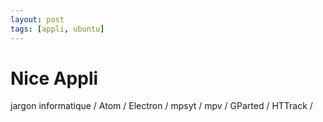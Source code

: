 ```yaml
---
layout: post
tags: [appli, ubuntu]
---
```

# Nice Appli

jargon informatique /
Atom /
Electron /
mpsyt /
mpv /
GParted /
HTTrack /

